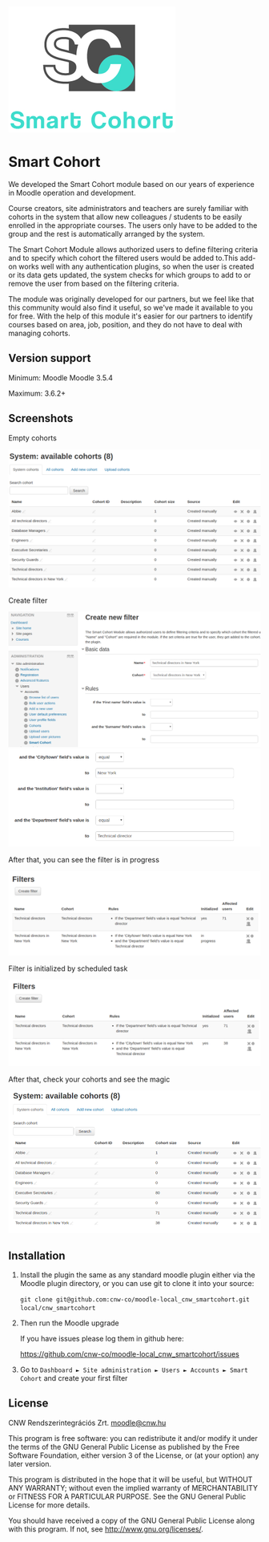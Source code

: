 ![Smart Cohort](docs/logo.png?raw=true)

# Smart Cohort #

We developed the Smart Cohort module based on our years of experience in Moodle operation and development.

Course creators, site administrators and teachers are surely familiar with cohorts in the system that allow new colleagues / students to be easily enrolled in the appropriate courses. The users only have to be added to the group and the rest is automatically arranged by the system.

The Smart Cohort Module allows authorized users to define filtering criteria and to specify which cohort the filtered users would be added to.This add-on works well with any authentication plugins, so when the user is created or its data gets updated, the system checks for which groups to add to or remove the user from based on the filtering criteria.

The module was originally developed for our partners, but we feel like that this community would also find it useful, so we've made it available to you for free. With the help of this module it's easier for our partners to identify courses based on area, job, position, and they do not have to deal with managing cohorts.

## Version support ##

Minimum: Moodle Moodle 3.5.4

Maximum: 3.6.2+

## Screenshots ##

Empty cohorts

![](docs/001_available_cohorts.png?raw=true)

Create filter

![](docs/007_create_with_2_rules.png?raw=true)
![](docs/008_rules.png?raw=true)

After that, you can see the filter is in progress

![](docs/009_initializing.png?raw=true)

Filter is initialized by scheduled task

![](docs/010_initialized.png?raw=true)

After that, check your cohorts and see the magic

![](docs/011_cohort_uploaded.png?raw=true)


## Installation ##

1. Install the plugin the same as any standard moodle plugin either via the
Moodle plugin directory, or you can use git to clone it into your source:

     `git clone git@github.com:cnw-co/moodle-local_cnw_smartcohort.git local/cnw_smartcohort`
     
2. Then run the Moodle upgrade

    If you have issues please log them in github here:
    
    https://github.com/cnw-co/moodle-local_cnw_smartcohort/issues
    
3. Go to `Dashboard ► Site administration ► Users ► Accounts ► Smart Cohort` and create your first filter


## License ##

CNW Rendszerintegrációs Zrt. <moodle@cnw.hu>

This program is free software: you can redistribute it and/or modify it under
the terms of the GNU General Public License as published by the Free Software
Foundation, either version 3 of the License, or (at your option) any later
version.

This program is distributed in the hope that it will be useful, but WITHOUT ANY
WARRANTY; without even the implied warranty of MERCHANTABILITY or FITNESS FOR A
PARTICULAR PURPOSE.  See the GNU General Public License for more details.

You should have received a copy of the GNU General Public License along with
this program.  If not, see <http://www.gnu.org/licenses/>.
